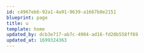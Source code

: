 ```yaml
---
id: c4967eb6-92a1-4a91-9639-a1667b0e2151
blueprint: page
title: u
template: home
updated_by: dcb3e717-ab7c-4904-ad16-fd20b558ff69
updated_at: 1699324363
---
```

